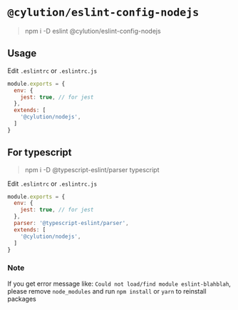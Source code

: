 # `@cylution/eslint-config-nodejs`

> npm i -D eslint @cylution/eslint-config-nodejs

## Usage

Edit ``.eslintrc`` or ``.eslintrc.js``
```js
module.exports = {
  env: {
    jest: true, // for jest
  },
  extends: [
    '@cylution/nodejs',
  ]
}
```

## For typescript
> npm i -D @typescript-eslint/parser typescript

Edit ``.eslintrc`` or ``.eslintrc.js``
```js
module.exports = {
  env: {
    jest: true, // for jest
  },
  parser: '@typescript-eslint/parser',
  extends: [
    '@cylution/nodejs',
  ]
}
```

### Note
If you get error message like: `Could not load/find module eslint-blahblah`, please remove `node_modules` and run `npm install` or `yarn` to reinstall packages
